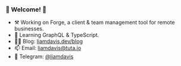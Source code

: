 ### 🌄 Welcome! 🌄

- ⚒ Working on Forge, a client & team management tool for remote businesses.
- 🌱 Learning GraphQL & TypeScript.
- ✍🏻 Blog: [liamdavis.dev/blog](https://liamdavis.dev/blog)
- 📫 Email: [liamdavis@tuta.io](mailto:liamdavis@tuta.io)
- 💬 Telegram: [@liamdavis](https://www.t.me/liamdavis)
